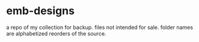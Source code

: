 # emb-designs
a repo of my collection for backup.
files not intended for sale.
folder names are alphabetized reorders of the source.
